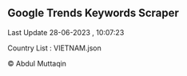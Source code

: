 

## Google Trends Keywords Scraper 
 
Last Update 28-06-2023 , 10:07:23

Country List :
VIETNAM.json



© Abdul Muttaqin 
